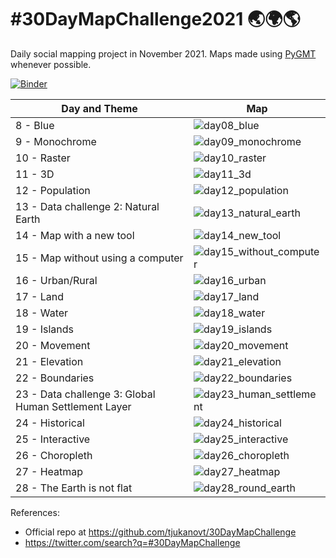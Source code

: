 # #30DayMapChallenge2021 🌏🌍🌎

Daily social mapping project in November 2021.
Maps made using [PyGMT](https://github.com/GenericMappingTools/pygmt) whenever possible.

[![Binder](https://binder.pangeo.io/badge_logo.svg)](https://binder.pangeo.io/v2/gh/weiji14/30DayMapChallenge2021/main)


|  Day and Theme                                            | Map |
|-----------------------------------------------------------|-----|
|  8 - Blue                                                 | ![day08_blue](https://user-images.githubusercontent.com/23487320/140736233-2468cadd-3670-43e3-8950-e8e0b451275d.png) |
|  9 - Monochrome                                           | ![day09_monochrome](https://user-images.githubusercontent.com/23487320/140914690-ac4be650-3b91-459e-933d-9e65a84d29df.png) |
|  10 - Raster                                              | ![day10_raster](https://user-images.githubusercontent.com/23487320/141103752-c6f06041-de1d-46ca-a9ff-db7441789996.png) |
|  11 - 3D                                                  | ![day11_3d](https://user-images.githubusercontent.com/23487320/141292815-761f0c21-0e20-48a7-b5e1-9c7fa7de4ea9.png) |
|  12 - Population                                          | ![day12_population](https://user-images.githubusercontent.com/23487320/141460796-664661d7-e416-469b-a852-9109a4f82fc7.png) |
|  13 - Data challenge 2: Natural Earth                     | ![day13_natural_earth](https://user-images.githubusercontent.com/23487320/141614833-02a05a84-bccd-45b0-8cb5-c01a8e8aedc2.png) |
|  14 - Map with a new tool                                 | ![day14_new_tool](https://github.com/weiji14/30DayMapChallenge2021/releases/download/v0.1.0/day14_new_tool_opttransp.gif) |
|  15 - Map without using a computer                        | ![day15_without_computer](https://user-images.githubusercontent.com/23487320/141764469-8a08d0e1-6a1e-43d1-bc04-3396b5ccc021.jpg) |
|  16 - Urban/Rural                                         | ![day16_urban](https://user-images.githubusercontent.com/23487320/141972536-75b1453b-8a78-4033-a9aa-d8b639b0a48a.png) |
|  17 - Land                                                | ![day17_land](https://user-images.githubusercontent.com/23487320/142186279-a09919ff-0481-40a3-be2e-d63d957f9c56.png) |
|  18 - Water                                               | ![day18_water](https://user-images.githubusercontent.com/23487320/142383394-6766f86f-d235-48f3-809d-ac84d8a5f227.png) |
|  19 - Islands                                             | ![day19_islands](https://user-images.githubusercontent.com/23487320/142705124-cf096a73-429c-49a2-b6e4-67b8597f6e6a.png) |
|  20 - Movement                                            | ![day20_movement](https://user-images.githubusercontent.com/23487320/142746323-49000091-2cec-46b5-8c9c-2baba7dd95d7.gif) |
|  21 - Elevation                                           | ![day21_elevation](https://user-images.githubusercontent.com/23487320/142757558-e5ba618b-1f57-4489-ba14-19bc30f2460a.png) |
|  22 - Boundaries                                          | ![day22_boundaries](https://user-images.githubusercontent.com/23487320/142959691-67c285b4-435f-469a-9397-9f746b7abc1b.png) |
|  23 - Data challenge 3: Global Human Settlement Layer     | ![day23_human_settlement](https://user-images.githubusercontent.com/23487320/143160148-9f52090a-4e59-4788-8f7f-da2fa8b78db8.png) |
|  24 - Historical                                          | ![day24_historical](https://user-images.githubusercontent.com/23487320/143560218-b18f02f9-7053-4fcd-9e3e-e89ecc8ea924.png) |
|  25 - Interactive                                         | ![day25_interactive](https://user-images.githubusercontent.com/23487320/143576556-fc953523-a3e9-4839-be9b-7a9fc9391fff.gif) |
|  26 - Choropleth                                          | ![day26_choropleth](https://user-images.githubusercontent.com/23487320/143665193-009836d7-2cdd-4fbc-b0de-1ba761967096.png) |
|  27 - Heatmap                                             | ![day27_heatmap](https://user-images.githubusercontent.com/23487320/143722328-ff0a53a4-565d-4b64-a20f-a113e429f191.png) |
|  28 - The Earth is not flat                               | ![day28_round_earth](https://user-images.githubusercontent.com/23487320/143729191-c24e6fc3-eaad-4874-ad26-3b6c5e0865d9.png) |

References:
- Official repo at https://github.com/tjukanovt/30DayMapChallenge
- https://twitter.com/search?q=#30DayMapChallenge
